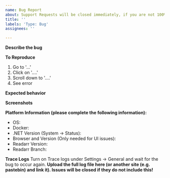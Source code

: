 ```yaml
---
name: Bug Report
about: Support Requests will be closed immediately, if you are not 100% certain this is a bug please go to our Reddit or Discord first. Exceptions do not mean you found a bug!
title: ''
labels: 'Type: Bug'
assignees: ''

---
```

<!-- Support Requests will be closed immediately, if you are unsure go to our Reddit or Discord first. Exceptions do not mean you found a bug! -->
**Describe the bug**
<!-- A clear and concise description of what the bug is. -->
<!-- Text between the symbols will be hidden -->

**To Reproduce**
<!-- Steps to reproduce the behavior: -->
1. Go to '...'
2. Click on '....'
3. Scroll down to '....'
4. See error

**Expected behavior**
<!-- A clear and concise description of what you expected to happen.-->

**Screenshots**
<!-- If applicable, add screenshots to help explain your problem.-->

**Platform Information (please complete the following information):**
<!-- Simply type after the example text -->
 - OS: <!-- [e.g. Windows 10 2004 / Ubuntu 20.04] -->
 - Docker: <!-- [Yes/No] -->
 - .NET Version (System -> Status): <!--[e.g. .NET 5.0.1] -->
 - Browser and Version (Only needed for UI issues): <!--[e.g. chrome 86.0.4240.198] -->
 - Readarr Version: <!--[e.g. 0.1.0.432, 0.1.0.386]-->
 - Readarr Branch: <!--[e.g. develop, nightly]-->

**Trace Logs**
Turn on Trace logs under Settings -> General and wait for the bug to occur again.
**Upload the full log file here (or another site (e.g. pastebin) and link it). Issues will be closed if they do not include this!**
<!-- Trace logs are named Readarr.trace.txt or Readarr.trace.#.txt and will contain "trace" in them-->
<!-- Please see the Wiki for how to provide proper and useful trace log files https://wiki.servarr.com/readarr/troubleshooting#logging-and-log-files -->
